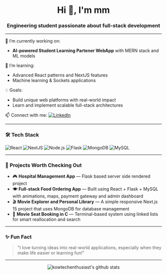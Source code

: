 <h1 align="center">Hi 👋, I'm mm</h1>
<h3 align="center">Engineering student passionate about full-stack development</h3>

---

🔭 I’m currently working on:
- **AI-powered Student Learning Partener WebApp** with MERN stack and ML models

🌱 I’m learning:
- Advanced React patterns and NextJS features
- Machine learning & Sockets applications

💡 Goals:
- Build unique web platforms with real-world impact
- Learn and implement scalable full-stack architectures

📫 Connect with me:
[![LinkedIn](https://img.shields.io/badge/LinkedIn-Kowshik-blue?logo=linkedin&style=flat-square)](https://www.linkedin.com/in/kowshik-k-1b38b4259/)

---

### 🛠️ Tech Stack

![React](https://img.shields.io/badge/-ReactJS-61DAFB?style=flat-square&logo=react&logoColor=black)
![NextJS](https://img.shields.io/badge/-Next.js-black?style=flat-square&logo=next.js)
![Node.js](https://img.shields.io/badge/-Node.js-339933?style=flat-square&logo=node.js&logoColor=white)
![Flask](https://img.shields.io/badge/-Flask-000000?style=flat-square&logo=flask)
![MongoDB](https://img.shields.io/badge/-MongoDB-4EA94B?style=flat-square&logo=mongodb&logoColor=white)
![MySQL](https://img.shields.io/badge/-MySQL-00758F?style=flat-square&logo=mysql&logoColor=white)

---

### 📌 Projects Worth Checking Out

- 🎮 **Hospital Management App** — Flask based server side rendered project
- 🍽️ **Full-stack Food Ordering App** — Built using React + Flask + MySQL with animations, maps, payment gateway and admin dashboard
- 🎬 **Movie Explorer and Personal Library** — A simple responsive Next.js 15 project that uses MongoDB for database management
- 🎥 **Movie Seat Booking in C** — Terminal-based system using linked lists for smart reallocation and search

---

### ✨ Fun Fact

> "I love turning ideas into real-world applications, especially when they make life easier or learning fun!"

---

<p align="center">
  <img src="https://github-readme-stats.vercel.app/api?username=kowtechenthusiast&show_icons=true&theme=radical" alt="kowtechenthusiast's github stats" />
</p>
